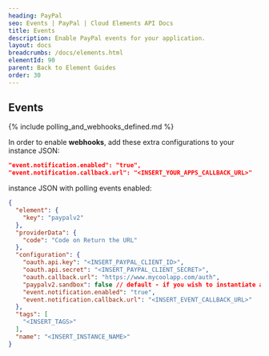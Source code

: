 ```yaml
---
heading: PayPal
seo: Events | PayPal | Cloud Elements API Docs
title: Events
description: Enable PayPal events for your application.
layout: docs
breadcrumbs: /docs/elements.html
elementId: 90
parent: Back to Element Guides
order: 30
---
```


## Events

{% include polling_and_webhooks_defined.md %}

In order to enable __webhooks__, add these extra configurations to your instance JSON:

```JSON
"event.notification.enabled": "true",
"event.notification.callback.url": "<INSERT_YOUR_APPS_CALLBACK_URL>"
```

instance JSON with polling events enabled:

```json
{
  "element": {
    "key": "paypalv2"
  },
  "providerData": {
    "code": "Code on Return the URL"
  },
  "configuration": {
    "oauth.api.key": "<INSERT_PAYPAL_CLIENT_ID>",
    "oauth.api.secret": "<INSERT_PAYPAL_CLIENT_SECRET>",
    "oauth.callback.url": "https://www.mycoolapp.com/auth",
    "paypalv2.sandbox": false // default - if you wish to instantiate a sandbox account - then change to true,
    "event.notification.enabled": "true",
    "event.notification.callback.url": "<INSERT_EVENT_CALLBACK_URL>"
  },
  "tags": [
    "<INSERT_TAGS>"
  ],
  "name": "<INSERT_INSTANCE_NAME>"
}
```
